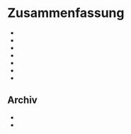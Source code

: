 # Zusammenfassung

- [](/documentations/de_DE/howto/jeedom.mise_a_jour_manuel)
- [](/documentations/de_DE/howto/passer_en_beta)
- [](/documentations/de_DE/howto/raspberrypi3)
- [](/documentations/de_DE/howto/recovery_mode_jeedom_smart)
- [](/documentations/de_DE/howto/reset.password)
- [](/documentations/de_DE/howto/sauvegarde.comment_faire)
- [](/documentations/de_DE/howto/sauvegarde.comment_recuperer)

## Archiv

- [](/documentations/de_DE/howto/mini.clef_wifi)
- [](/documentations/de_DE/howto/mini.demarrage)
